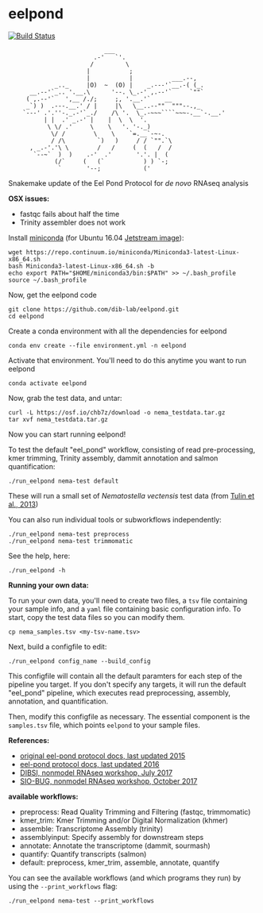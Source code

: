 # eelpond

[![Build Status](https://travis-ci.org/dib-lab/eelpond.svg?branch=master)](https://travis-ci.org/dib-lab/eelpond)

```
                           ___
                        .-'   `'.
                       /         \
                      |           ;
                      |           |           ___.--,
             _.._     |O)  ~  (O) |    _.---'`__.-( (_.       
      __.--'`_.. '.__.\      '--. \_.-' ,.--'`     `""`
     ( ,.--'`   ',__ /./;     ;, '.__.'`    __
     _`) )  .---.__.' / |     |\   \__..--""  """--.,_
    `---' .'.''-._.-'`_./    /\ '.  \_.-~~~````~~~-.__`-.__.'
          | |  .' _.-' |    |  \  \  '.
           \ \/ .'     \    \   '. '-._)
            \/ /        \    \    `=.__`-~-.
            / /\         `)   )     / / `"".`\
      , _.-'.'\ \        /   /     (  (   /  /
       `--~`  )  )    .-'  .'       '.'. |  (
             (/`     (   (`           ) ) `-;
              `       '--;            (' 

```
Snakemake update of the Eel Pond Protocol for *de novo* RNAseq analysis


**OSX issues:**
  - fastqc fails about half the time
  - Trinity assembler does not work


Install [miniconda](https://conda.io/miniconda.html) (for Ubuntu 16.04 [Jetstream image](https://use.jetstream-cloud.org/application/images/107)):
```
wget https://repo.continuum.io/miniconda/Miniconda3-latest-Linux-x86_64.sh
bash Miniconda3-latest-Linux-x86_64.sh -b
echo export PATH="$HOME/miniconda3/bin:$PATH" >> ~/.bash_profile
source ~/.bash_profile
```

Now, get the eelpond code
```
git clone https://github.com/dib-lab/eelpond.git
cd eelpond
```

Create a conda environment with all the dependencies for eelpond
```
conda env create --file environment.yml -n eelpond
```

Activate that environment. You'll need to do this anytime you want to run eelpond
```
conda activate eelpond
```

Now, grab the test data, and untar:
```
curl -L https://osf.io/chb7z/download -o nema_testdata.tar.gz
tar xvf nema_testdata.tar.gz
```

Now you can start running eelpond!

To test the default "eel_pond" workflow, consisting of read pre-processing, kmer trimming, Trinity assembly, dammit annotation and salmon quantification:
```
./run_eelpond nema-test default
```
These will run a small set of _Nematostella vectensis_ test data (from [Tulin et al., 2013](https://evodevojournal.biomedcentral.com/articles/10.1186/2041-9139-4-16))


You can also run individual tools or subworkflows independently:
```
./run_eelpond nema-test preprocess
./run_eelpond nema-test trimmomatic
```

See the help, here:
```
./run_eelpond -h
```

**Running your own data:**

To run your own data, you'll need to create two files, a `tsv` file containing 
your sample info, and a `yaml` file containing basic configuration info. To start,
copy the test data files so you can modify them.

```
cp nema_samples.tsv <my-tsv-name.tsv>
```

Next, build a configfile to edit:

```
./run_eelpond config_name --build_config

```
This configfile will contain all the default paramters for each step of the pipeline you target.
If you don't specify any targets, it will run the default "eel_pond" pipeline, which executes read
preprocessing, assembly, annotation, and quantification.

Then, modify this configfile as necessary. 
The essential component is the `samples.tsv` file, which points `eelpond` to your sample files.


**References:**  

  * [original eel-pond protocol docs, last updated 2015](https://khmer-protocols.readthedocs.io/en/ctb/mrnaseq/)
  * [eel-pond protocol docs, last updated 2016](http://eel-pond.readthedocs.io/en/latest/)
  * [DIBSI, nonmodel RNAseq workshop, July 2017](http://dibsi-rnaseq.readthedocs.io/en/latest/)
  * [SIO-BUG, nonmodel RNAseq workshop, October 2017](http://rnaseq-workshop-2017.readthedocs.io/en/latest/index.html)


**available workflows:**  

  - preprocess: Read Quality Trimming and Filtering (fastqc, trimmomatic)
  - kmer_trim: Kmer Trimming and/or Digital Normalization (khmer)
  - assemble: Transcriptome Assembly (trinity)
  - assemblyinput: Specify assembly for downstream steps
  - annotate: Annotate the transcriptome (dammit, sourmash)
  - quantify: Quantify transcripts (salmon) 
  - default: preprocess, kmer_trim, assemble, annotate, quantify 


You can see the available workflows (and which programs they run) by using the `--print_workflows` flag:
```
./run_eelpond nema-test --print_workflows
```
